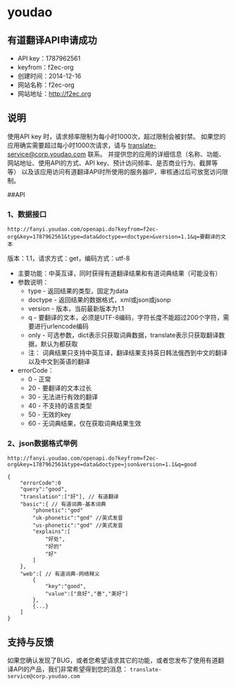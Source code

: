 # youdao

## 有道翻译API申请成功
- API key：1787962561
- keyfrom：f2ec-org
- 创建时间：2014-12-16
- 网站名称：f2ec-org
- 网站地址：http://f2ec.org


## 说明
使用API key 时，请求频率限制为每小时1000次，超过限制会被封禁。
如果您的应用确实需要超过每小时1000次请求，请与 translate-service@corp.youdao.com 联系。 并提供您的应用的详细信息（名称、功能、网站地址、使用API的方式、API key、预计访问频率、是否商业行为、截屏等等） 以及该应用访问有道翻译API时所使用的服务器IP，审核通过后可放宽访问限制。


##API

### 1、数据接口

`http://fanyi.youdao.com/openapi.do?keyfrom=f2ec-org&key=1787962561&type=data&doctype=<doctype>&version=1.1&q=要翻译的文本`

版本：1.1，请求方式：get，编码方式：utf-8

- 主要功能：中英互译，同时获得有道翻译结果和有道词典结果（可能没有）
- 参数说明：
	- type - 返回结果的类型，固定为data
	- doctype - 返回结果的数据格式，xml或json或jsonp
	- version - 版本，当前最新版本为1.1
	- q - 要翻译的文本，必须是UTF-8编码，字符长度不能超过200个字符，需要进行urlencode编码
	- only - 可选参数，dict表示只获取词典数据，translate表示只获取翻译数据，默认为都获取
	- 注： 词典结果只支持中英互译，翻译结果支持英日韩法俄西到中文的翻译以及中文到英语的翻译
- errorCode：
	- 0 - 正常
	- 20 - 要翻译的文本过长
	- 30 - 无法进行有效的翻译
	- 40 - 不支持的语言类型
	- 50 - 无效的key
	- 60 - 无词典结果，仅在获取词典结果生效


### 2、json数据格式举例
`http://fanyi.youdao.com/openapi.do?keyfrom=f2ec-org&key=1787962561&type=data&doctype=json&version=1.1&q=good`
```
{
    "errorCode":0
    "query":"good",
    "translation":["好"], // 有道翻译
    "basic":{ // 有道词典-基本词典
        "phonetic":"gʊd"
        "uk-phonetic":"gʊd" //英式发音
        "us-phonetic":"ɡʊd" //美式发音
        "explains":[
            "好处",
            "好的"
            "好"
        ]
    },
    "web":[ // 有道词典-网络释义
        {
            "key":"good",
            "value":["良好","善","美好"]
        },
        {...}
    ]
}
```

## 支持与反馈

如果您确认发现了BUG，或者您希望请求其它的功能，或者您发布了使用有道翻译API的产品，我们非常希望得到您的消息：
`translate-service@corp.youdao.com`